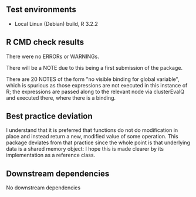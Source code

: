 ## Test environments
* Local Linux (Debian) build, R 3.2.2

## R CMD check results
There were no ERRORs or WARNINGs. 

There will be a NOTE due to this being a first submission of the package.

There are 20 NOTES of the form "no visible binding for global variable",
which is spurious as those expressions are not executed in this instance
of R; the expressions are passed along to the relevant node via
clusterEvalQ and executed there, where there is a binding.

## Best practice deviation
I understand that it is preferred that functions do not do modification in
place and instead return a new, modified value of some operation. This package
deviates from that practice since the whole point is that underlying data is
a shared memory object: I hope this is made clearer by its implementation as a
reference class.

## Downstream dependencies
No downstream dependencies
